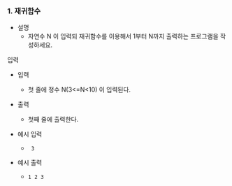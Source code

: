 ### 1. 재귀함수

- 설명
    - 자연수 N 이 입력되 재귀함수를 이용해서 1부터 N까지 출력하는 프로그램을 작성하세요.

입력

- 입력
    - 첫 줄에 정수 N(3<=N<10) 이 입력된다.
      
- 출력
    - 첫째 줄에 출력한다.

- 예시 입력
    - ```
       3
      ```
    
- 예시 출력
    - ```
      1 2 3
      ```